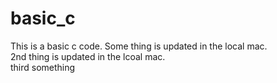 # basic_c
This is a basic c code.
Some thing is updated in the local mac. 
<br>
2nd thing is updated in the lcoal mac. 
<br>
third something

